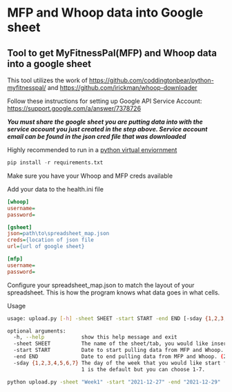 # MFP and Whoop data into Google sheet
## Tool to get MyFitnessPal(MFP) and Whoop data into a google sheet

This tool utilizes the work of https://github.com/coddingtonbear/python-myfitnesspal/ and https://github.com/irickman/whoop-downloader

Follow these instructions for setting up Google API Service Account: https://support.google.com/a/answer/7378726

***You must share the google sheet you are putting data into with the service account you just created in the step above. Service account email can be found in the json cred file that was downloaded***

Highly recommended to run in a [python virtual enviornment](https://docs.python.org/3/library/venv.html)

```python
pip install -r requirements.txt
```

Make sure you have your Whoop and MFP creds available

Add your data to the health.ini file
```INI
[whoop]
username=
password=

[gsheet]
json=path\to\spreadsheet_map.json
creds={location of json file
url={url of google sheet}

[mfp]
username=
password=
```

Configure your spreadsheet_map.json to match the layout of your spreadsheet. This is how the program knows what data goes in what cells.

Usage
```bash
usage: upload.py [-h] -sheet SHEET -start START -end END [-sday {1,2,3,4,5,6,7}]

optional arguments:
  -h, --help            show this help message and exit
  -sheet SHEET          The name of the sheet/tab, you would like insert data into. (week1)
  -start START          Date to start pulling data from MFP and Whoop. (2021-12-29)
  -end END              Date to end pulling data from MFP and Whoop. (2021-12-30)
  -sday {1,2,3,4,5,6,7} The day of the week that you would like start filling data out on. 
                        1 is the default but you can choose 1-7.
```

```bash
python upload.py -sheet "Week1" -start "2021-12-27" -end "2021-12-29"
```



